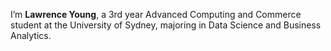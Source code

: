I’m **Lawrence Young**, a 3rd year Advanced Computing and Commerce student at the University of Sydney, majoring in Data Science and Business Analytics.
